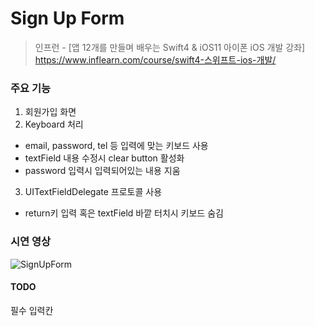 # Sign Up Form

> 인프런 - [앱 12개를 만들며 배우는 Swift4 & iOS11 아이폰 iOS 개발 강좌]      
> https://www.inflearn.com/course/swift4-스위프트-ios-개발/

### 주요 기능
1. 회원가입 화면
2. Keyboard 처리 
 - email, password, tel 등 입력에 맞는 키보드 사용
 - textField 내용 수정시 clear button 활성화
 - password 입력시 입력되어있는 내용 지움
3. UITextFieldDelegate 프로토콜 사용 
 - return키 입력 혹은 textField 바깥 터치시 키보드 숨김

### 시연 영상
![SignUpForm](https://user-images.githubusercontent.com/26273678/94146510-fff17400-feae-11ea-880a-64c3748c992a.gif)



#### TODO
필수 입력칸
